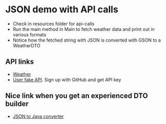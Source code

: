# JSON demo with API calls

- Check in resources folder for api-calls
- Run the main method in Main to fetch weather data and print out in various formats
- Notice how the fetched string with JSON is converted with GSON to a WeatherDTO

## API links

- [Weather](https://vejr.eu/pages/api-documentation)
- [User fake API](https://dummyapi.io/). Sign up with GitHub and get API key

## Nice link when you get an experienced DTO builder 

- [JSON to Java converter](https://instantwebtools.net/json-to-java)


